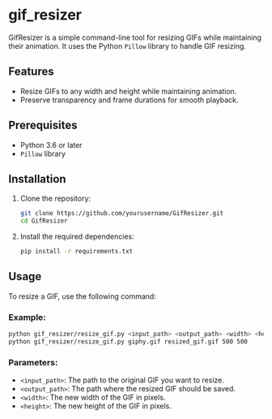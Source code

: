 # gif_resizer

GifResizer is a simple command-line tool for resizing GIFs while maintaining their animation. It uses the Python `Pillow` library to handle GIF resizing.

## Features
- Resize GIFs to any width and height while maintaining animation.
- Preserve transparency and frame durations for smooth playback.

## Prerequisites

- Python 3.6 or later
- `Pillow` library

## Installation

1. Clone the repository:

    ```bash
    git clone https://github.com/yourusername/GifResizer.git
    cd GifResizer
    ```

2. Install the required dependencies:

    ```bash
    pip install -r requirements.txt
    ```

## Usage

To resize a GIF, use the following command:

### Example:
```bash
python gif_resizer/resize_gif.py <input_path> <output_path> <width> <height>
python gif_resizer/resize_gif.py giphy.gif resized_gif.gif 500 500
```

### Parameters:
- `<input_path>`: The path to the original GIF you want to resize.
- `<output_path>`: The path where the resized GIF should be saved.
- `<width>`: The new width of the GIF in pixels.
- `<height>`: The new height of the GIF in pixels.